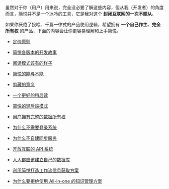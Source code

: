 

虽然对于你（用户）用来说，完全没必要了解这些内容，但从我（开发者）的角度而言，简悦并不是一个冰冷的工具，它是我对这个 **封闭互联网的一次不顺从**。

如果你厌倦了投喂、千篇一律式的产品使用逻辑，希望拥有 **一个自己作主、完全所有权** 的产品，下面的内容会让你更容易理解和上手简悦。

* [定价原则](定价原则)

* [简悦各版本的开发故事](简悦各版本的开发故事)

* [阅读模式该有的样子](阅读模式该有的样子)

* [简悦的能与不能](简悦的能与不能)

* [剪藏的意义](剪藏的意义)

* [一个更好的稍后读](一个更好的稍后读)

* [简悦的轻后端模式](简悦的轻后端模式)

* [用户拥有完整的数据所有权](用户拥有完整的数据所有权)

* [为什么不需要登录系统](为什么不需要登录系统)

* [为什么不自建同步服务](为什么不自建同步服务)

* [开放互联的 API 系统](开放互联的API系统)

* [人人都应该建立自己的数据库](人人都应该建立自己的数据库)

* [利用简悦打造工作流信息获取方案](利用简悦打造工作流信息获取方案)

* [为什么要拒绝使用 All-in-one 的知识管理方案](为什么要拒绝使用All-in-one的知识管理方案)